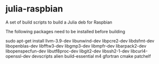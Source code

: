 # julia-raspbian

A set of build scripts to build a Julia deb for Raspbian

The following packages need to be installed before building

sudo apt-get install llvm-3.9-dev libunwind-dev libpcre2-dev libdsfmt-dev libopenblas-dev libfftw3-dev libgmp3-dev libmpfr-dev libarpack2-dev libopenspecfun-dev libutf8proc-dev libgit2-dev libssh2-1-dev libcurl4-openssl-dev devscripts alien build-essential m4 gfortran cmake patchelf

